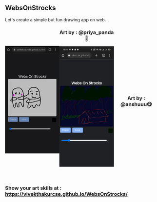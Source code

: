 <h2>WebsOnStrocks</h2>
Let's create a simple but fun drawing app on web.

<div style="width:100%;display:flex;place-items:center">
    <p align="center"><img width="200px" height="auto" src="https://raw.githubusercontent.com/vivekthakurcse/WebsOnStrocks/main/Art%20Works/IMG-20230213-WA0003.jpg">
    <h3 align="center">Art by : @priya_panda🐼</be>
    <p align="center"><img width="200px" height="auto" src="https://raw.githubusercontent.com/vivekthakurcse/WebsOnStrocks/main/Art%20Works/IMG-20230213-WA0004.jpg">
    <h3 align="center">Art by : @anshuuu😋</h3>
</div>


<h3>Show your art skills at : <a href="https://vivekthakurcse.github.io/WebsOnStrocks/">https://vivekthakurcse.github.io/WebsOnStrocks/</h3>
